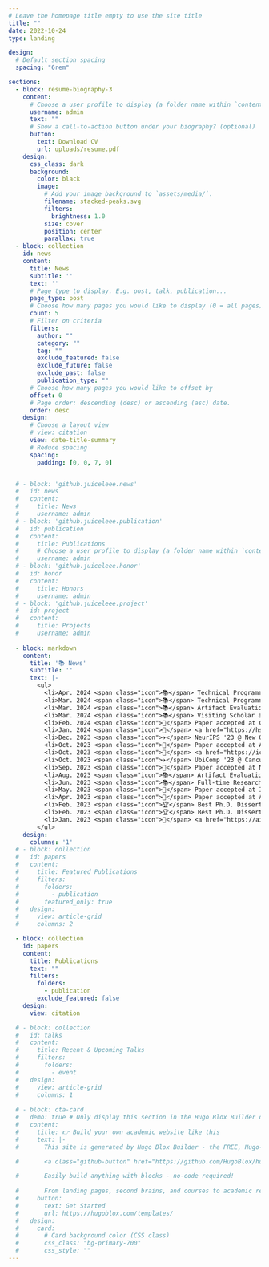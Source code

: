 ```yaml
---
# Leave the homepage title empty to use the site title
title: ""
date: 2022-10-24
type: landing

design:
  # Default section spacing
  spacing: "6rem"

sections:
  - block: resume-biography-3
    content:
      # Choose a user profile to display (a folder name within `content/authors/`)
      username: admin
      text: ""
      # Show a call-to-action button under your biography? (optional)
      button:
        text: Download CV
        url: uploads/resume.pdf
    design:
      css_class: dark
      background:
        color: black
        image:
          # Add your image background to `assets/media/`.
          filename: stacked-peaks.svg
          filters:
            brightness: 1.0
          size: cover
          position: center
          parallax: true
  - block: collection
    id: news
    content:
      title: News
      subtitle: ''
      text: ''
      # Page type to display. E.g. post, talk, publication...
      page_type: post
      # Choose how many pages you would like to display (0 = all pages)
      count: 5
      # Filter on criteria
      filters:
        author: ""
        category: ""
        tag: ""
        exclude_featured: false
        exclude_future: false
        exclude_past: false
        publication_type: ""
      # Choose how many pages you would like to offset by
      offset: 0
      # Page order: descending (desc) or ascending (asc) date.
      order: desc
    design:
      # Choose a layout view
      # view: citation
      view: date-title-summary
      # Reduce spacing
      spacing:
        padding: [0, 0, 7, 0]


  # - block: 'github.juiceleee.news'
  #   id: news
  #   content:
  #     title: News
  #     username: admin
  # - block: 'github.juiceleee.publication'
  #   id: publication
  #   content:
  #     title: Publications
  #     # Choose a user profile to display (a folder name within `content/authors/`)
  #     username: admin
  # - block: 'github.juiceleee.honor'
  #   id: honor
  #   content:
  #     title: Honors
  #     username: admin
  # - block: 'github.juiceleee.project'
  #   id: project
  #   content:
  #     title: Projects
  #     username: admin
  
  - block: markdown
    content:
      title: '📚 News'
      subtitle: ''
      text: |-
        <ul>
          <li>Apr. 2024 <span class="icon">📚</span> Technical Programm Committee at FairComp @ UbiComp/ISWC '24</li>
          <li>Mar. 2024 <span class="icon">📚</span> Technical Programm Committee at UbiComp/ISWC '24</li>
          <li>Mar. 2024 <span class="icon">📚</span> Artifact Evaluation Committee at ACM MobiSys '24</li>
          <li>Mar. 2024 <span class="icon">📚</span> Visiting Scholar at the <a href="https://www.cam.ac.uk/">University of Cambridge</a>, Cambridge, UK</li>
          <li>Feb. 2024 <span class="icon">📝</span> Paper accepted at CVPR '24</li>
          <li>Jan. 2024 <span class="icon">🎤</span> <a href="https://hsn.org/">Session Speaker at HSN '24</a></li>
          <li>Dec. 2023 <span class="icon">✈️</span> NeurIPS '23 @ New Orleans, LA (Dec. 10 - Dec. 15)</li>
          <li>Oct. 2023 <span class="icon">📝</span> Paper accepted at ACM UbiComp '24</li>
          <li>Oct. 2023 <span class="icon">🎤</span> <a href="https://ictc.org/">Special Session Speaker at ICTC '23</a></li>
          <li>Oct. 2023 <span class="icon">✈️</span> UbiComp '23 @ Cancun, Mexico (Oct. 8 - 12)</li>
          <li>Sep. 2023 <span class="icon">📝</span> Paper accepted at NeurIPS '23</li>
          <li>Aug. 2023 <span class="icon">📚</span> Artifact Evaluation Committee at ACM MobiCom '23</li>
          <li>Jun. 2023 <span class="icon">📚</span> Full-time Research Scientist at <a href="https://www.bell-labs.com/">Nokia Bell Labs</a>, Cambridge, UK</li>
          <li>May. 2023 <span class="icon">📝</span> Paper accepted at INTERSPEECH '23</li>
          <li>Apr. 2023 <span class="icon">📝</span> Paper accepted at ACM UbiComp '23</li>
          <li>Feb. 2023 <span class="icon">🏆</span> Best Ph.D. Dissertation Award from KAIST College of Engineering</li>
          <li>Feb. 2023 <span class="icon">🏆</span> Best Ph.D. Dissertation Award from KAIST School of Computing</li>
          <li>Jan. 2023 <span class="icon">🌟</span> <a href="https://aics.ee/">AI/CS/EE Rising Stars</a></li>
        </ul>
    design:
      columns: '1'
  # - block: collection
  #   id: papers
  #   content:
  #     title: Featured Publications
  #     filters:
  #       folders:
  #         - publication
  #       featured_only: true
  #   design:
  #     view: article-grid
  #     columns: 2

  - block: collection
    id: papers
    content:
      title: Publications
      text: ""
      filters:
        folders:
          - publication
        exclude_featured: false
    design:
      view: citation

  # - block: collection
  #   id: talks
  #   content:
  #     title: Recent & Upcoming Talks
  #     filters:
  #       folders:
  #         - event
  #   design:
  #     view: article-grid
  #     columns: 1
  
  # - block: cta-card
  #   demo: true # Only display this section in the Hugo Blox Builder demo site
  #   content:
  #     title: 👉 Build your own academic website like this
  #     text: |-
  #       This site is generated by Hugo Blox Builder - the FREE, Hugo-based open source website builder trusted by 250,000+ academics like you.

  #       <a class="github-button" href="https://github.com/HugoBlox/hugo-blox-builder" data-color-scheme="no-preference: light; light: light; dark: dark;" data-icon="octicon-star" data-size="large" data-show-count="true" aria-label="Star HugoBlox/hugo-blox-builder on GitHub">Star</a>

  #       Easily build anything with blocks - no-code required!
        
  #       From landing pages, second brains, and courses to academic resumés, conferences, and tech blogs.
  #     button:
  #       text: Get Started
  #       url: https://hugoblox.com/templates/
  #   design:
  #     card:
  #       # Card background color (CSS class)
  #       css_class: "bg-primary-700"
  #       css_style: ""
---
```

